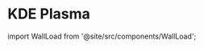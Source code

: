 # KDE Plasma
import WallLoad from '@site/src/components/WallLoad';

<WallLoad api="https://raw.githubusercontent.com/AloneER0/DistroWallpapers/main/Plasma-Wallpapers/Plasma-Wallpapers"/>
